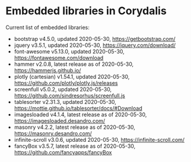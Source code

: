 # Embedded libraries in Corydalis

Current list of embedded libraries:

- bootstrap v4.5.0, updated 2020-05-30,
  <https://getbootstrap.com/>
- jquery v3.5.1, updated 2020-05-30,
  <https://jquery.com/download/>
- font-awesome v5.13.0, updated 2020-05-30,
  <https://fontawesome.com/download>
- hammer v2.0.8, latest release as of 2020-05-30,
  <https://hammerjs.github.io/>
- plotly (cartesian) v1.54.1, updated 2020-05-30,
  <https://github.com/plotly/plotly.js/releases>
- screenfull v5.0.2, updated 2020-05-30,
  <https://github.com/sindresorhus/screenfull.js>
- tablesorter v2.31.3, updated 2020-05-30,
  <https://mottie.github.io/tablesorter/docs/#Download>
- imagesloaded v4.1.4, latest release as of 2020-05-30,
  <https://imagesloaded.desandro.com/>
- masonry v4.2.2, latest release as of 2020-05-30,
  <https://masonry.desandro.com/>
- infinite-scroll v3.0.6, updated 2020-05-30,
  <https://infinite-scroll.com/>
- fancyBox v3.5.7, latest release as of 2020-05-30,
  <https://github.com/fancyapps/fancyBox>

